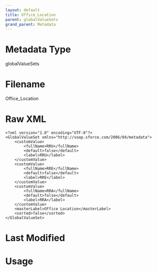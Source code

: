 ```yaml
---
layout: default
title: Office_Location
parent: globalValueSets
grand_parent: Metadata
---
```

# Metadata Type
globalValueSets


# Filename 
Office_Location


# Raw XML
```
<?xml version="1.0" encoding="UTF-8"?>
<GlobalValueSet xmlns="http://soap.sforce.com/2006/04/metadata">
    <customValue>
        <fullName>RRU</fullName>
        <default>false</default>
        <label>RRU</label>
    </customValue>
    <customValue>
        <fullName>RRE</fullName>
        <default>false</default>
        <label>RRE</label>
    </customValue>
    <customValue>
        <fullName>RRA</fullName>
        <default>false</default>
        <label>RRA</label>
    </customValue>
    <masterLabel>Office Location</masterLabel>
    <sorted>false</sorted>
</GlobalValueSet>
```


# Last Modified


# Usage
